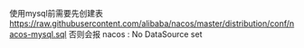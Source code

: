使用mysql前需要先创建表
https://raw.githubusercontent.com/alibaba/nacos/master/distribution/conf/nacos-mysql.sql
否则会报 nacos : No DataSource set

